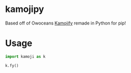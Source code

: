 # kamojipy
  Based off of Owoceans [Kamojify](https://github.com/owocean/kamojify) remade in Python for pip! 

# Usage
```python
import kamoji as k

k.fy()
